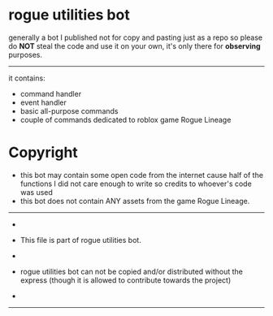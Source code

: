 # rogue utilities bot

generally a bot I published not for copy and pasting just as a repo so please do **NOT** steal the code and use it on your own, it's only there for **observing** purposes.

*******************************************

it contains:
- command handler
- event handler
- basic all-purpose commands
- couple of commands dedicated to roblox game Rogue Lineage

# Copyright

- this bot may contain some open code from the internet cause half of the functions I did not care enough to write so credits to whoever's code was used
- this bot does not contain ANY assets from the game Rogue Lineage.

*******************************************************

*

* This file is part of rogue utilities bot.

*

* rogue utilities bot can not be copied and/or distributed without the express (though it is allowed to contribute towards the project)

*

*******************************************************

